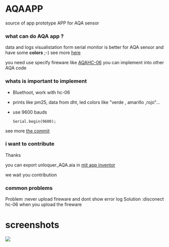 # AQAAPP
source of app prototype APP for AQA sensor
### what can do AQA app ?
data and logs visualistation form serial monitor is better for AQA sensor and have some **colors** ;-) 
see more [here](https://gallery.appinventor.mit.edu/?galleryid=bdffdd3d-3b5b-49ba-bf7e-71ba9af0570e) 

you need use specify fireware like [AQAHC-06](https://github.com/unloquer/AQA/tree/AQAHC-06) 
you can implement into other AQA code 

### whats is important to implement

- Bluethoot, work with hc-06
- prints like pm25, data from dht, led colors like "verde , amarillo ,rojo"...
- use  9600 bauds

	  Serial.begin(9600);

see more [the commit](https://github.com/unloquer/AQA/commit/4bc40cee887f5f7a59355608a04a20cd2a0f3b10)
### i want to contribute
Thanks

you can export unloquer_AQA.aia in [mit app inventor](http://appinventor.mit.edu/)

we wait you contribution

###  common problems
Problem :never upload fireware and dont show error log
Solution :disconect hc-06 when you upload the fireware

# screenshots
![](http://wiki.unloquer.org/_media/personas/jero98772/screenshot_20210325-184344.png)
